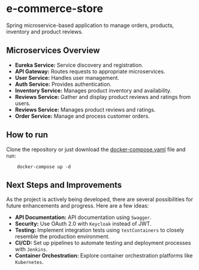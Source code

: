 # e-commerce-store

Spring microservice-based application to manage orders, products, inventory and product reviews.

## Microservices Overview

- **Eureka Service:** Service discovery and registration.
- **API Gateway:** Routes requests to appropriate microservices.
- **User Service:** Handles user management.
- **Auth Service:** Provides authentication.
- **Inventory Service:** Manages product inventory and availability.
- **Reviews Service:** Gather and display product reviews and ratings from users.
- **Reviews Service:** Manages product reviews and ratings.
- **Order Service:** Manage and process customer orders.

## How to run

Clone the repository or just download the
[docker-compose.yaml](https://github.com/micaellobo/e-commerce-store/raw/master/docker-compose.yaml) file and run:

        docker-compose up -d

## Next Steps and Improvements

As the project is actively being developed, there are several possibilities for future enhancements and progress. Here are a few ideas:

- **API Documentation:** API documentation using `Swagger`.
- **Security:** Use OAuth 2.0 with `Keycloak` instead of JWT.
- **Testing:** Implement integration tests using `testContainers` to closely resemble the production environment.
- **CI/CD:** Set up pipelines to automate testing and deployment processes with `Jenkins`.
- **Container Orchestration:** Explore container orchestration platforms like `Kubernetes`.
